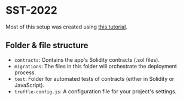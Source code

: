 # SST-2022

Most of this setup was created using [this tutorial](https://www.ludu.co/course/ethereum/truffle).

## Folder & file structure

- `contracts`: Contains the app's Solidity contracts (.sol files).
- `migrations`: The files in this folder will orchestrate the deployment process.
- `test`: Folder for automated tests of contracts (either in Solidity or JavaScript).
- `truffle-config.js`: A configuration file for your project's settings.